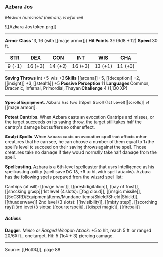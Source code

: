 ### Azbara Jos
_Medium humanoid (human), lawful evil_

![[Azbara Jos token.png]]


---

**Armor Class** 13, 16 (with [[mage armor]])
**Hit Points** 39 (6d8 + 12)
**Speed** 30 ft.

| STR     | DEX     | CON     | INT     | WIS     | CHA     |
|---------|---------|---------|---------|---------|---------|
| 9 (-1) | 16 (+3) | 14 (+2) | 16 (+3) | 13 (+1) | 11 (+0) |

**Saving Throws** int +5, wis +3
**Skills** [[arcana]] +5, [[deception]] +2, [[insight]] +3, [[stealth]] +5
**Passive Perception** 11
**Languages** Common, Draconic, Infernal, Primordial, Thayan
**Challenge** 4 (1,100 XP)

---

**Special Equipment**. Azbara has two [[Spell Scroll (1st Level)||scrolls]] of [[mage armor]].

**Potent Cantrips**. When Azbara casts an evocation Cantrips and misses, or the target succeeds on its saving throw, the target still takes half the cantrip's damage but suffers no other effect.

**Sculpt Spells**. When Azbara casts an evocation spell that affects other creatures that he can see, he can choose a number of them equal to 1+the spell's level to succeed on their saving throws against the spell. Those creatures take no damage if they would normally take half damage from the spell.

**Spellcasting.** Azbara is a 6th-level spellcaster that uses Intelligence as his spellcasting ability (spell save DC 13, +5 to hit with spell attacks). Azbara has the following spells prepared from the wizard spell list:

Cantrips (at will): [[mage hand]], [[prestidigitation]], [[ray of frost]], [[shocking grasp]]
1st level (4 slots): [[fog cloud]], [[magic missile]], [[5eOSRD/Equipment/Items/Mundane Items/Shield/Shield|Shield]], [[thunderwave]]
2nd level (3 slots): [[invisibility]], [[misty step]], [[scorching ray]]
3rd level (3 slots): [[counterspell]], [[dispel magic]], [[fireball]]

##### Actions
**Dagger**. _Melee or Ranged Weapon Attack:_ +5 to hit, reach 5 ft. or ranged 20/60 ft., one target. Hit: 5 (1d4 + 3) piercing damage.


---

Source: [[HotDQ]], page 88